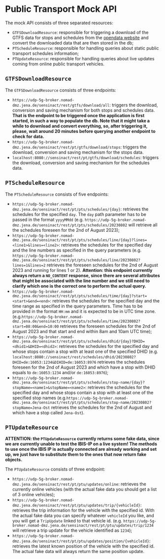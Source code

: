 # Public Transport Mock API 

The mock API consists of three separated resources:

+ `GTFSDownloadResource`: responsible for triggering a download of the GTFS data for stops and schedules from the [opendata website](https://www.opendata-oepnv.de) and convert the downloaded data that are then stored in the db;
+ `PTScheduleResource`: responsible for handling queries about static public transport schedules information;
+ `PTUpdateResource`: responsible for handling queries about live updates coming from online public transport vehicles.

## `GTFSDownloadResource`

The `GTFSDownloadResource` consists of three endpoints:

+ `https://udp-5g-broker.nomad-dmz.jena.de/sensinact/rest/gtfs/download/all`: triggers the download, conversion and saving mechanism for both stops and schedules data. **That is the endpoint to be triggered once the application is first started, in such a way to populate the db. Note that it might take a while to download and convert everything, so, after triggering it, please, wait around 20 minutes before querying another endpoint to check for data.**
+ `https://udp-5g-broker.nomad-dmz.jena.de/sensinact/rest/pt/gtfs/download/stops`: triggers the download, conversion and saving mechanism for the stops data.
+ `localhost:8080://sensinact/rest/pt/gtfs/download/schedules`: triggers the download, conversion and saving mechanism for the schedules data.

## `PTScheduleResource`

The `PTScheduleResource` consists of five endpoints:

+ `https://udp-5g-broker.nomad-dmz.jena.de/sensinact/rest/pt/pts/schedules/{day}`: retrieves the schedules for the specified `day`. The `day` path parameter has to be passed in the format `yyyyMMdd` (e.g. `https://udp-5g-broker.nomad-dmz.jena.de/sensinact/rest/pt/pts/schedules/20230802` will retrieve all the schedules foreseen for the 2nd of August 2023);
+ `https://udp-5g-broker.nomad-dmz.jena.de/sensinact/rest/pt/pts/schedules/line/{day}?lines=<line1>&lines=<line2>`: retrieves the schedules for the specified day and the line numbers as specified in the query parameters (e.g. `https://udp-5g-broker.nomad-dmz.jena.de/sensinact/rest/pt/pts/schedules/line/20230802?lines=1&lines=2` retrieves the foreseen schedules for the 2nd of August 2023 and running for lines 1 or 2). **Attention: this endpoint currently always return a `NO_CONTENT` response, since there are several attributes that might be associated with the line number and we still need to clarify which one is the correct one to perform the actual query.**
+ `https://udp-5g-broker.nomad-dmz.jena.de/sensinact/rest/pt/pts/schedules/time/{day}?start=<start>&end=<end>`: retrieves the schedules for the specified day and the time range as specified in the query parameters. Time has to be provided in the format `HH:mm` and it is expected to be in UTC time zone. (e.g.`https://udp-5g-broker.nomad-dmz.jena.de/sensinact/rest/pt/pts/schedules/time/20230802?start=08:00&end=10:00` retrieves the foreseen schedules for the 2nd of August 2023 and that start and end within 8am and 10am UTC time);
+ `https://udp-5g-broker.nomad-dmz.jena.de/sensinact/rest/pt/pts/schedules/dhid/{day}?DHID=<dhid1>&DHID=<dhid2>`: retrieves the schedules for the specified day and whose stops contain a stop with at least one of the specified DHID (e.g. `localhost:8080://sensinact/rest/schedules/dhid/20230802?DHID=de:16053:1234&DIHID=de:16053:8976` retrieves the schedules foreseen for the 2nd of August 2023 and which have a stop with DHID equals to `de:16053:1234` and/or `de:16053:8976`);
+ `https://udp-5g-broker.nomad-dmz.jena.de/sensinact/rest/pt/pts/schedules/stop-name/{day}?stopName=<name1>&stopName=<name2>`: retrieves the schedules for the specified day and whose stops contain a stop with at least one of the specified stop names (e.g.`https://udp-5g-broker.nomad-dmz.jena.de/sensinact/rest/pt/pts/schedules/stop-name/20230802?stopName=Jena-Ost` retrieves the schedules for the 2nd of August and which have a stop called `Jena-Ost`).

## `PTUpdateResource`

**ATTENTION: the `PTUpdateResource` currently returns some fake data, since we are currently unable to test the IBIS-IP on a live system! The methods to use once the IBIS IP is actually connected are already working and set up, we just have to substitute them to the ones that now return fake objects.**

The `PTUpdateResource` consists of three endpoint:

+ `https://udp-5g-broker.nomad-dmz.jena.de/sensinact/rest/pt/ptu/updates/online`: retrieves the currently online vehicles (with the actual fake data you should get a list of 3 online vehicles);
+ `https://udp-5g-broker.nomad-dmz.jena.de/sensinact/rest/pt/ptu/updates/trip/{vehicleId}`: retrieves the trip information for the vehicle with the specified id. With the actual fake data you can specify whatever `vehicleId` you like, and you will get a `TripUpdate` linked to that vehicle id. (e.g. `https://udp-5g-broker.nomad-dmz.jena.de/sensinact/rest/pt/ptu/updates/trip/1234` will retrieve a trip update for the vehicle identified as `1234`);
+ `https://udp-5g-broker.nomad-dmz.jena.de/sensinact/rest/pt/ptu/updates/position/{vehicleId}`: retrieves the latest known position of the vehicle with the specified id. The actual fake data will always return the same position update.